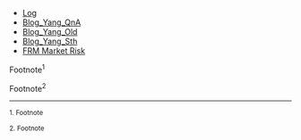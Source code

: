 - [Log](https://912828qj2.github.io/log.html)
- [Blog_Yang_QnA](https://912828qj2.github.io/blog_yang_qna.html)
- [Blog_Yang_Old](https://912828qj2.github.io/blog_yang_old.html)
- [Blog_Yang_Sth](https://912828qj2.github.io/blog_yang_something.html)
- [FRM Market Risk](https://912828qj2.github.io/frm1.html)

Footnote<sup>1</sup>

Footnote<sup>2</sup>

---

<sub>1. Footnote</sub>

<sub>2. Footnote</sub>
